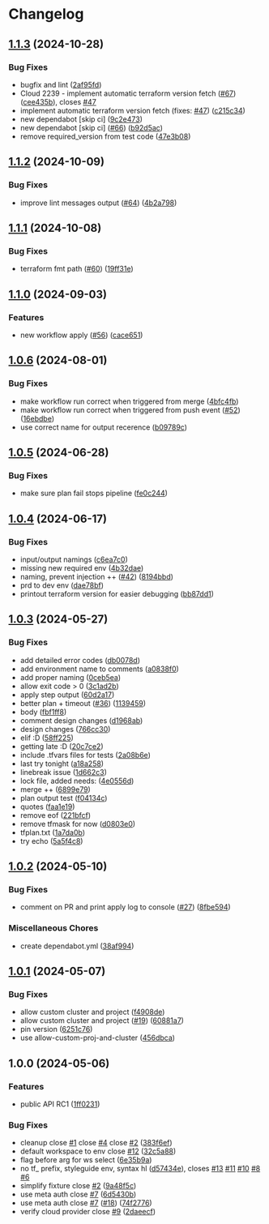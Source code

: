 # Changelog

## [1.1.3](https://github.com/entur/gha-terraform/compare/v1.1.2...v1.1.3) (2024-10-28)


### Bug Fixes

* bugfix and lint ([2af95fd](https://github.com/entur/gha-terraform/commit/2af95fd113b8fa8b77225cf3b7b6378c6ef58cbc))
* Cloud 2239 - implement automatic terraform version fetch ([#67](https://github.com/entur/gha-terraform/issues/67)) ([cee435b](https://github.com/entur/gha-terraform/commit/cee435b0b6c39b40b61acb06570f43b049cf5646)), closes [#47](https://github.com/entur/gha-terraform/issues/47)
* implement automatic terraform version fetch (fixes: [#47](https://github.com/entur/gha-terraform/issues/47)) ([c215c34](https://github.com/entur/gha-terraform/commit/c215c34e68df40724f2d38dbfe35a3d58470c799))
* new dependabot [skip ci] ([9c2e473](https://github.com/entur/gha-terraform/commit/9c2e4732205ccf61959ae314c5ba0a5ff891b456))
* new dependabot [skip ci] ([#66](https://github.com/entur/gha-terraform/issues/66)) ([b92d5ac](https://github.com/entur/gha-terraform/commit/b92d5acf6b6c9349e262df4aa223b175f2efb464))
* remove required_version from test code ([47e3b08](https://github.com/entur/gha-terraform/commit/47e3b0863617ed845aa5053e6589e6eb9271a950))

## [1.1.2](https://github.com/entur/gha-terraform/compare/v1.1.1...v1.1.2) (2024-10-09)


### Bug Fixes

* improve lint messages output ([#64](https://github.com/entur/gha-terraform/issues/64)) ([4b2a798](https://github.com/entur/gha-terraform/commit/4b2a798a1afa04a94f7655010f342539a6050f1d))


## [1.1.1](https://github.com/entur/gha-terraform/compare/v1.1.0...v1.1.1) (2024-10-08)


### Bug Fixes

* terraform fmt path ([#60](https://github.com/entur/gha-terraform/issues/60)) ([19ff31e](https://github.com/entur/gha-terraform/commit/19ff31e6be50126107961cc5cf5cc497ede240f8))

## [1.1.0](https://github.com/entur/gha-terraform/compare/v1.0.6...v1.1.0) (2024-09-03)


### Features

* new workflow apply ([#56](https://github.com/entur/gha-terraform/issues/56)) ([cace651](https://github.com/entur/gha-terraform/commit/cace651a2254bb072c53620a027ef005e521cec7))

## [1.0.6](https://github.com/entur/gha-terraform/compare/v1.0.5...v1.0.6) (2024-08-01)


### Bug Fixes

* make workflow run correct when triggered from merge ([4bfc4fb](https://github.com/entur/gha-terraform/commit/4bfc4fb69ae0d74cc32d39cf44e4bd4643282701))
* make workflow run correct when triggered from push event ([#52](https://github.com/entur/gha-terraform/issues/52)) ([16ebdbe](https://github.com/entur/gha-terraform/commit/16ebdbe8dca1a29fba56569397ee774499ce88f6))
* use correct name for output recerence ([b09789c](https://github.com/entur/gha-terraform/commit/b09789c10c61e2eebd5398a0c5945b1c1f4a2212))

## [1.0.5](https://github.com/entur/gha-terraform/compare/v1.0.4...v1.0.5) (2024-06-28)


### Bug Fixes

* make sure plan fail stops pipeline ([fe0c244](https://github.com/entur/gha-terraform/commit/fe0c2449c9f1f18814e8c391f5f4ede9f2f205d1))


## [1.0.4](https://github.com/entur/gha-terraform/compare/v1.0.3...v1.0.4) (2024-06-17)


### Bug Fixes

* input/output namings ([c6ea7c0](https://github.com/entur/gha-terraform/commit/c6ea7c0b1a82688619ba2bf3edbe4795a80c4f78))
* missing new required env ([4b32dae](https://github.com/entur/gha-terraform/commit/4b32dae2b55bf611e6978cb487217e68673dcac4))
* naming, prevent injection ++ ([#42](https://github.com/entur/gha-terraform/issues/42)) ([8194bbd](https://github.com/entur/gha-terraform/commit/8194bbd8cee7ec0003d3f8808a500ed23b159560))
* prd to dev env ([dae78bf](https://github.com/entur/gha-terraform/commit/dae78bfa281eb6278255b2679e4a4a27d303d81e))
* printout terraform version for easier debugging ([bb87dd1](https://github.com/entur/gha-terraform/commit/bb87dd1db04a35d609dbd849f4ccc77c7f167267))


## [1.0.3](https://github.com/entur/gha-terraform/compare/v1.0.2...v1.0.3) (2024-05-27)


### Bug Fixes

* add detailed error codes ([db0078d](https://github.com/entur/gha-terraform/commit/db0078de28646a55c2aa88b83970b93a6ef70a70))
* add environment name to comments ([a0838f0](https://github.com/entur/gha-terraform/commit/a0838f0afb2ebf1d4d2bc8ed9e4aae5ad3d0d421))
* add proper naming ([0ceb5ea](https://github.com/entur/gha-terraform/commit/0ceb5ea42405a54c4365d02d17befc506b303cc7))
* allow exit code &gt; 0 ([3c1ad2b](https://github.com/entur/gha-terraform/commit/3c1ad2bf9df8957d84ef6a162c4ea09284ac4b7b))
* apply step output ([60d2a17](https://github.com/entur/gha-terraform/commit/60d2a177e3298a88cc890017e419a1822d84b2bb))
* better plan + timeout ([#36](https://github.com/entur/gha-terraform/issues/36)) ([1139459](https://github.com/entur/gha-terraform/commit/11394598b2034ba1f31313a868d45add793fe41f))
* body ([fbf1ff8](https://github.com/entur/gha-terraform/commit/fbf1ff83f09580a9732ea79007b23c8541a9a19c))
* comment design changes ([d1968ab](https://github.com/entur/gha-terraform/commit/d1968ab5e51528fd5ebe1d76818d64d678d090c1))
* design changes ([766cc30](https://github.com/entur/gha-terraform/commit/766cc309554b2b36ad2ba1b8ec7878254528a903))
* elif :D ([58ff225](https://github.com/entur/gha-terraform/commit/58ff225707856ded190dd50df0d27482928cc63f))
* getting late :D ([20c7ce2](https://github.com/entur/gha-terraform/commit/20c7ce2d6aefd2b12b9aaca297dbb3f1a908dcd4))
* include .tfvars files for tests ([2a08b6e](https://github.com/entur/gha-terraform/commit/2a08b6ee94439bbfd6f747afab276d0edb5df3ed))
* last try tonight ([a18a258](https://github.com/entur/gha-terraform/commit/a18a258746807ec419488ec854e507d15d444c42))
* linebreak issue ([1d662c3](https://github.com/entur/gha-terraform/commit/1d662c33d1a501458f783ef734e2378a8f3e98c4))
* lock file, added needs: ([4e0556d](https://github.com/entur/gha-terraform/commit/4e0556dd974477bca9e4ac8b1f0cf06ae52a8956))
* merge ++ ([6899e79](https://github.com/entur/gha-terraform/commit/6899e7935c9dd2d61607c6210e593c90758b6929))
* plan output test ([f04134c](https://github.com/entur/gha-terraform/commit/f04134cde8b19d20af3db0bdae2008096301ad50))
* quotes ([faa1e19](https://github.com/entur/gha-terraform/commit/faa1e19b8fab4c61602425b9c1e80bac975b4fc1))
* remove eof ([221bfcf](https://github.com/entur/gha-terraform/commit/221bfcfad32af2acb0bd45e2aac8d1b68875b348))
* remove tfmask for now ([d0803e0](https://github.com/entur/gha-terraform/commit/d0803e09c912cba73afe261acccc546562694db2))
* tfplan.txt ([1a7da0b](https://github.com/entur/gha-terraform/commit/1a7da0bdc37fac3a13a5253c351f85d1a34797a0))
* try echo ([5a5f4c8](https://github.com/entur/gha-terraform/commit/5a5f4c87b582fcbb1c026577187b1a28fca86fd3))

## [1.0.2](https://github.com/entur/gha-terraform/compare/v1.0.1...v1.0.2) (2024-05-10)


### Bug Fixes

* comment on PR and print apply log to console ([#27](https://github.com/entur/gha-terraform/issues/27)) ([8fbe594](https://github.com/entur/gha-terraform/commit/8fbe594a08aa6b9a40c9a6473123c76c000042e6))


### Miscellaneous Chores

* create dependabot.yml ([38af994](https://github.com/entur/gha-terraform/commit/38af994f0d3a562e5abbe7d2f6954150018583fc))

## [1.0.1](https://github.com/entur/gha-terraform/compare/v1.0.0...v1.0.1) (2024-05-07)


### Bug Fixes

* allow custom cluster and project ([f4908de](https://github.com/entur/gha-terraform/commit/f4908deb1b1756637bf88f11692f0eca1d50f1bc))
* allow custom cluster and project ([#19](https://github.com/entur/gha-terraform/issues/19)) ([60881a7](https://github.com/entur/gha-terraform/commit/60881a731e3bd90bd4d7346a7973ee3a6662a8fc))
* pin version ([6251c76](https://github.com/entur/gha-terraform/commit/6251c76b3e67de269af298d8fc7396bd68828e70))
* use allow-custom-proj-and-cluster ([456dbca](https://github.com/entur/gha-terraform/commit/456dbcada973bab3a12384cdbe7935ed032165f5))

## 1.0.0 (2024-05-06)


### Features

* public API RC1 ([1ff0231](https://github.com/entur/gha-terraform/commit/1ff0231bc7bd08058ee7e126a03965fdec3e12cf))


### Bug Fixes

* cleanup close [#1](https://github.com/entur/gha-terraform/issues/1) close [#4](https://github.com/entur/gha-terraform/issues/4) close [#2](https://github.com/entur/gha-terraform/issues/2) ([383f6ef](https://github.com/entur/gha-terraform/commit/383f6efdbe0307dade995aa32e11bf89698d32fe))
* default workspace to env close [#12](https://github.com/entur/gha-terraform/issues/12) ([32c5a88](https://github.com/entur/gha-terraform/commit/32c5a88173ad85f94c71ec891ea9c7d36f548d22))
* flag before arg for ws select ([6e35b9a](https://github.com/entur/gha-terraform/commit/6e35b9aa8819f53b840b176361688e6f6e945825))
* no tf_ prefix, styleguide env, syntax hl ([d57434e](https://github.com/entur/gha-terraform/commit/d57434e2ad0c5cf508b1166ce269eeae665e918c)), closes [#13](https://github.com/entur/gha-terraform/issues/13) [#11](https://github.com/entur/gha-terraform/issues/11) [#10](https://github.com/entur/gha-terraform/issues/10) [#8](https://github.com/entur/gha-terraform/issues/8) [#6](https://github.com/entur/gha-terraform/issues/6)
* simplify fixture close [#2](https://github.com/entur/gha-terraform/issues/2) ([9a48f5c](https://github.com/entur/gha-terraform/commit/9a48f5c49b8cbf6d154507ef4db7f47c583c832d))
* use meta auth close [#7](https://github.com/entur/gha-terraform/issues/7) ([6d5430b](https://github.com/entur/gha-terraform/commit/6d5430bc310d991a9d08f97f6ed133fc940670d3))
* use meta auth close [#7](https://github.com/entur/gha-terraform/issues/7) ([#18](https://github.com/entur/gha-terraform/issues/18)) ([74f2776](https://github.com/entur/gha-terraform/commit/74f2776f1651acd7c3bea7d19175adbf69b2cfc9))
* verify cloud provider close [#9](https://github.com/entur/gha-terraform/issues/9) ([2daeecf](https://github.com/entur/gha-terraform/commit/2daeecfcf71fb5948be3d924bb39974431773353))
